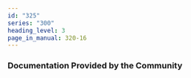 ```yaml
---
id: "325"
series: "300"
heading_level: 3
page_in_manual: 320-16
---
```


### Documentation Provided by the Community